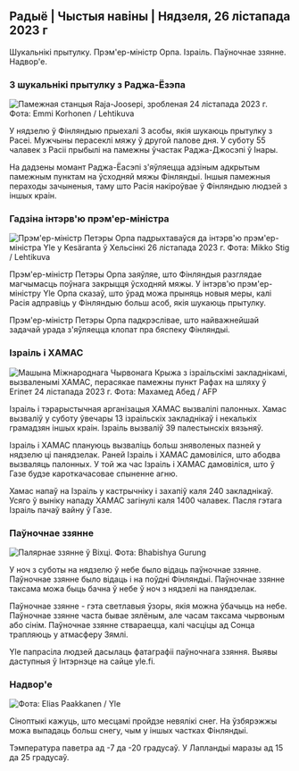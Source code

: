 Радыё \| Чыстыя навіны \| Нядзеля, 26 лістапада 2023 г
--------------------------------------------

Шукальнікі прытулку. Прэм'ер-міністр Орпа. Ізраіль. Паўночнае ззянне. Надвор'е.

### 3 шукальнікі прытулку з Раджа-Ёзэпа

![Памежная станцыя Raja-Joosepi, зробленая 24 лістапада 2023 г. Фота: Emmi Korhonen / Lehtikuva](https://images.cdn.yle.fi/image/upload/c_crop,h_2880,w_5120,x_0,y_424/ar_1.7777777777777777,c_fill,g_faces,h_675,w_1200/dpr_1.0/q_auto:eco/f_auto/fl_lossy/v1700842179/39-120631365609f1502057)

У нядзелю ў Фінляндыю прыехалі 3 асобы, якія шукаюць прытулку з Расеі. Мужчыны перасеклі мяжу ў другой палове дня. У суботу 55 чалавек з Расіі прыбылі на памежны ўчастак Раджа-Джосэпі ў Інары.

На дадзены момант Раджа-Ёасэпі з'яўляецца адзіным адкрытым памежным пунктам на ўсходняй мяжы Фінляндыі. Іншыя памежныя пераходы зачыненыя, таму што Расія накіроўвае ў Фінляндыю людзей з іншых краін.

### Гадзіна інтэрв'ю прэм'ер-міністра

![Прэм'ер-міністр Петэры Орпа падрыхтаваўся да інтэрв'ю прэм'ер-міністра Yle у Kesäranta ў Хельсінкі 26 лістапада 2023 г. Фота: Mikko Stig / Lehtikuva](https://images.cdn.yle.fi/image/upload/c_crop,h_2772,w_4928,x_0,y_207/ar_1.7777777777777777,c_fill,g_faces,h_675,w_1200/dpr_1.0/q_auto:eco/f_auto/fl_lossy/v1701000739/39-1206810656335ccb8329)

Прэм'ер-міністр Петэры Орпа заяўляе, што Фінляндыя разглядае магчымасць поўнага закрыцця ўсходняй мяжы. У інтэрв'ю прэм'ер-міністру Yle Орпа сказаў, што ўрад можа прыняць новыя меры, калі Расія адправіць у Фінляндыю больш асоб, якія шукаюць прытулку.

Прэм'ер-міністр Петэры Орпа падкрэслівае, што найважнейшай задачай урада з'яўляецца клопат пра бяспеку Фінляндыі.

### Ізраіль і ХАМАС

![Машына Міжнароднага Чырвонага Крыжа з ізраільскімі закладнікамі, вызваленымі ХАМАС, перасякае памежны пункт Рафах на шляху ў Егіпет 24 лістапада 2023 г. Фота: Махамед Абед / AFP](https://images.cdn.yle.fi/image/upload/c_crop,h_2079,w_3696,x_0,y_366/ar_1.7777777777777777,c_fill,g_faces,h_675,w_1200/dpr_1.0/q_auto:eco/f_auto/fl_lossy/v1700849015/39-12064636560e4e1a0ebe)

Ізраіль і тэрарыстычная арганізацыя ХАМАС вызвалілі палонных. Хамас вызваліў у суботу ўвечары 13 ізраільскіх закладнікаў і некалькіх грамадзян іншых краін. Ізраіль вызваліў 39 палестынскіх вязьняў.

Ізраіль і ХАМАС плануюць вызваліць больш зняволеных пазней у нядзелю ці панядзелак. Раней Ізраіль і ХАМАС дамовіліся, што абодва вызваляць палонных. У той жа час Ізраіль і ХАМАС дамовіліся, што ў Газе будзе кароткачасовае спыненне агню.

Хамас напаў на Ізраіль у кастрычніку і захапіў каля 240 закладнікаў. Усяго ў выніку нападу ХАМАС загінулі каля 1400 чалавек. Пасля гэтага Ізраіль пачаў вайну ў Газе.

### Паўночнае ззянне

![Палярнае ззянне ў Віхці. Фота: Bhabishya Gurung](https://images.cdn.yle.fi/image/upload/c_crop,h_360,w_640,x_0,y_443/ar_1.777777777777777,c_fill,g_faces,h_675,w_1200/dpr_1.0/q_auto:eco/f_auto/fl_lossy/v1700996219/39-120676065630ab4cbda3)

У ноч з суботы на нядзелю ў небе было відаць паўночнае ззянне. Паўночнае ззянне было відаць і на поўдні Фінляндыі. Паўночнае ззянне таксама можа быць бачна ў небе ў ноч з нядзелі на панядзелак.

Паўночнае ззянне - гэта светлавыя ўзоры, якія можна ўбачыць на небе. Паўночнае ззянне часта бывае зялёным, але часам таксама чырвоным або сінім. Паўночнае ззянне ствараецца, калі часціцы ад Сонца трапляюць у атмасферу Зямлі.

Yle папрасіла людзей дасылаць фатаграфіі паўночнага ззяння. Выявы даступныя ў Інтэрнэце на сайце yle.fi.

### Надвор'е

![ Фота: Elias Paakkanen / Yle](https://images.cdn.yle.fi/image/upload/c_crop,h_1080,w_1919,x_0,y_0/ar_1.777777777777777,c_fill,g_faces,h_675,w_1200/dpr_1.0/q_auto:eco/f_auto/fl_lossy/v1701007097/39-120685165634edcb0ac7)

Сіноптыкі кажуць, што месцамі пройдзе невялікі снег. На ўзбярэжжы можа выпадаць больш снегу, чым у іншых частках Фінляндыі.

Тэмпература паветра ад -7 да -20 градусаў. У Лапландыі маразы ад 15 да 25 градусаў.